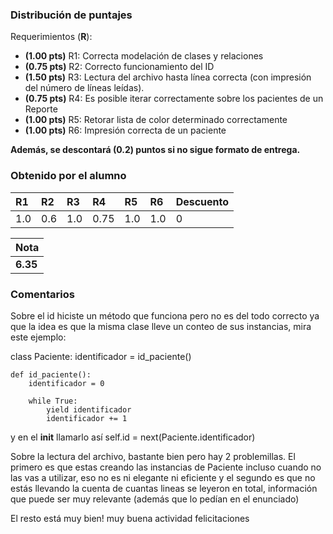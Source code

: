 ### Distribución de puntajes

Requerimientos (**R**):

* **(1.00 pts)** R1: Correcta modelación de clases y relaciones
* **(0.75 pts)** R2: Correcto funcionamiento del ID
* **(1.50 pts)** R3: Lectura del archivo hasta línea correcta (con impresión del número de líneas leídas).
* **(0.75 pts)** R4: Es posible iterar correctamente sobre los pacientes de un Reporte
* **(1.00 pts)** R5: Retorar lista de color determinado correctamente
* **(1.00 pts)** R6: Impresión correcta de un paciente

**Además, se descontará (0.2) puntos si no sigue formato de entrega.**

### Obtenido por el alumno
| R1 | R2 | R3 | R4 | R5 | R6 | Descuento |
|:--------|:--------|:--------|:--------|:--------|:--------|:--------|
| 1.0 | 0.6 | 1.0 | 0.75 | 1.0 | 1.0 | 0 |

| Nota |
|:-----|
| **6.35** |

### Comentarios
Sobre el id hiciste un método que funciona pero no es del todo correcto ya que la idea es que la misma clase lleve un conteo de sus instancias, mira este ejemplo:

class Paciente:
    identificador = id_paciente()

    def id_paciente():
        identificador = 0

        while True:
            yield identificador
            identificador += 1

y en el __init__ llamarlo así
    self.id = next(Paciente.identificador)

Sobre la lectura del archivo, bastante bien pero hay 2 problemillas. El primero es que estas creando las instancias de Paciente incluso cuando no las vas a utilizar, eso no es ni elegante ni eficiente y el segundo es que no estás llevando la cuenta de cuantas lineas se leyeron en total, información que puede ser muy relevante (además que lo pedían en el enunciado)

El resto está muy bien! muy buena actividad felicitaciones


